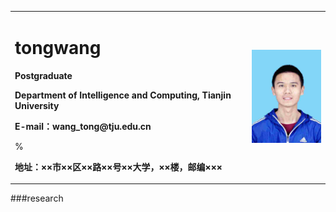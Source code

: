 <table border="0">
  <tr>
    <td width="75%">
      <h1>tongwang</h1>
      <p><b>Postgraduate</b></p>
      <p><b>Department of Intelligence and Computing, Tianjin University</b></p>
      <p><b>E-mail：wang_tong@tju.edu.cn</b></p>
      %<p><b>地址：××市××区××路××号××大学，××楼，邮编×××</b></p>
    </td>
    <td width="25%">
      <img src="/wt.png" width="100%">    
    </td>
  </tr>
</table>
###research
